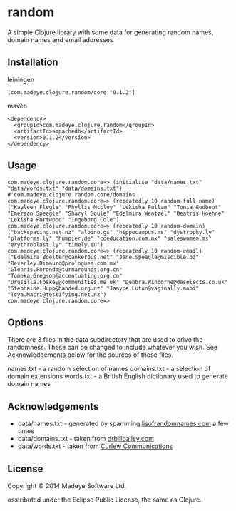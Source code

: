 # random

A simple Clojure library with some data for generating random names, domain names and email addresses

## Installation

leiningen

    [com.madeye.clojure.random/core "0.1.2"]

maven

    <dependency>
      <groupId>com.madeye.clojure.random</groupId>
      <artifactId>ampachedb</artifactId>
      <version>0.1.2</version>
    </dependency>


## Usage

	com.madeye.clojure.random.core=> (initialise "data/names.txt" "data/words.txt" "data/domains.txt")
	#'com.madeye.clojure.random.core/domains
	com.madeye.clojure.random.core=> (repeatedly 10 random-full-name)
	("Kayleen Flegle" "Phyllis Mccloy" "Lekisha Fullam" "Tonia Godbout" "Emerson Speegle" "Sharyl Soule" "Edelmira Wentzel" "Beatris Hoehne" "Lekisha Portwood" "Ingeborg Cole")
	com.madeye.clojure.random.core=> (repeatedly 10 random-domain)
	("backspacing.net.nz" "albino.gs" "hippocampus.ms" "dystrophy.ly" "platforms.ly" "humpier.de" "coeducation.com.mx" "saleswomen.ms" "erythroblast.ly" "timely.eu")
	com.madeye.clojure.random.core=> (repeatedly 10 random-email)
	("Edelmira.Boelter@cankerous.net" "Jene.Speegle@miscible.bz" "Beverley.Dimauro@prologues.com.mx" "Glennis.Foronda@turnarounds.org.cn" "Tomeka.Gregson@accentuating.org.cn" "Drusilla.Foskey@communities.me.uk" "Debbra.Winborne@deselects.co.uk" "Stephaine.Hupp@handed.org.nz" "Janyce.Luton@vaginally.mobi" "Toya.Macri@testifying.net.nz")
	com.madeye.clojure.random.core=> 

## Options

There are 3 files in the data subdirectory that are used to drive the randomness.  These can be changed to include whatever you wish. See Acknowledgements below for the sources of these files.

names.txt - a random selection of names
domains.txt - a selection of domain extensions
words.txt - a British English dictionary used to generate domain names

## Acknowledgements

+ data/names.txt - generated by spamming [lisofrandomnames.com](http://listofrandomnames.com/) a few times
+ data/domains.txt - taken from [drbillbailey.com](http://www.drbillbailey.net/extensions.html)
+ data/words.txt - taken from [Curlew Communications](http://www.curlewcommunications.co.uk/wordlist.html)

## License

Copyright © 2014 Madeye Software Ltd.

osstributed under the Eclipse Public License, the same as Clojure.
